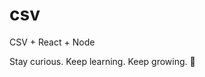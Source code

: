# csv
CSV + React + Node


<!-- INSPIRATIONAL_QUOTE_START -->
Stay curious. Keep learning. Keep growing.
🦖
<!-- INSPIRATIONAL_QUOTE_END -->
